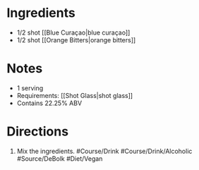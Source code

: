 # Ingredients
- 1/2 shot [[Blue Curaçao|blue curaçao]]
- 1/2 shot [[Orange Bitters|orange bitters]]
# Notes
- 1 serving
- Requirements: [[Shot Glass|shot glass]]
- Contains 22.25% ABV
# Directions
1. Mix the ingredients.
#Course/Drink #Course/Drink/Alcoholic #Source/DeBolk #Diet/Vegan